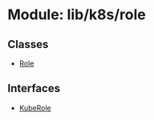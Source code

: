 # Module: lib/k8s/role

## Classes

- [Role](../classes/lib_k8s_role.Role.md)

## Interfaces

- [KubeRole](../interfaces/lib_k8s_role.KubeRole.md)
